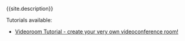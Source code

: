 {{site.description}}

Tutorials available:
+ [Videoroom Tutorial - create your very own videoconference room!](tutorials/videoroom/index.md)
